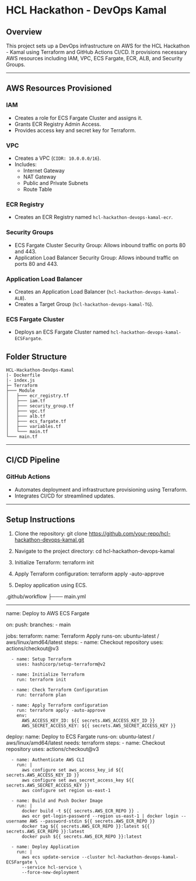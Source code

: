 
# HCL Hackathon - DevOps Kamal

## Overview
This project sets up a DevOps infrastructure on AWS for the HCL Hackathon - Kamal using Terraform and GitHub Actions CI/CD. It provisions necessary AWS resources including IAM, VPC, ECS Fargate, ECR, ALB, and Security Groups.

---

## AWS Resources Provisioned
### IAM
- Creates a role for ECS Fargate Cluster and assigns it.
- Grants ECR Registry Admin Access.
- Provides access key and secret key for Terraform.

### VPC
- Creates a VPC (`CIDR: 10.0.0.0/16`).
- Includes:
  - Internet Gateway
  - NAT Gateway
  - Public and Private Subnets
  - Route Table

### ECR Registry
- Creates an ECR Registry named `hcl-hackathon-devops-kamal-ecr`.

### Security Groups
- ECS Fargate Cluster Security Group: Allows inbound traffic on ports 80 and 443.
- Application Load Balancer Security Group: Allows inbound traffic on ports 80 and 443.

### Application Load Balancer
- Creates an Application Load Balancer (`hcl-hackathon-devops-kamal-ALB`).
- Creates a Target Group (`hcl-hackathon-devops-kamal-TG`).

### ECS Fargate Cluster
- Deploys an ECS Fargate Cluster named `hcl-hackathon-devops-kamal-ECSFargate`.


## Folder Structure
```
HCL-Hackathon-DevOps-Kamal
|- Dockerfile
|- index.js
├─ Terraform
├─── Module
│   ├─── ecr_registry.tf
│   ├─── iam.tf
│   ├─── security_group.tf
│   ├─── vpc.tf
│   ├─── alb.tf
│   ├─── ecs_fargate.tf
│   ├─── variables.tf
│   └─── main.tf
└─── main.tf
```

---

## CI/CD Pipeline
### GitHub Actions
- Automates deployment and infrastructure provisioning using Terraform.
- Integrates CI/CD for streamlined updates.

---

## Setup Instructions
1. Clone the repository:
   git clone https://github.com/your-repo/hcl-hackathon-devops-kamal.git

2. Navigate to the project directory:
   cd hcl-hackathon-devops-kamal

3. Initialize Terraform:
   terraform init
 
4. Apply Terraform configuration:
   terraform apply -auto-approve

5. Deploy application using ECS.


.github/workflow
├─── main.yml

-----
name: Deploy to AWS ECS Fargate

on:
  push:
    branches:
      - main

jobs:
  terraform:
    name: Terraform Apply
    runs-on: ubuntu-latest / aws/linux/amd64/latest
    steps:
      - name: Checkout repository
        uses: actions/checkout@v3

      - name: Setup Terraform
        uses: hashicorp/setup-terraform@v2

      - name: Initialize Terraform
        run: terraform init

      - name: Check Terraform Configuration
        run: terraform plan

      - name: Apply Terraform configuration
        run: terraform apply -auto-approve
        env:
          AWS_ACCESS_KEY_ID: ${{ secrets.AWS_ACCESS_KEY_ID }}
          AWS_SECRET_ACCESS_KEY: ${{ secrets.AWS_SECRET_ACCESS_KEY }}

  deploy:
    name: Deploy to ECS Fargate
    runs-on: ubuntu-latest / aws/linux/amd64/latest
    needs: terraform
    steps:
      - name: Checkout repository
        uses: actions/checkout@v3

      - name: Authenticate AWS CLI
        run: |
          aws configure set aws_access_key_id ${{ secrets.AWS_ACCESS_KEY_ID }}
          aws configure set aws_secret_access_key ${{ secrets.AWS_SECRET_ACCESS_KEY }}
          aws configure set region us-east-1

      - name: Build and Push Docker Image
        run: |
          docker build -t ${{ secrets.AWS_ECR_REPO }} .
          aws ecr get-login-password --region us-east-1 | docker login --username AWS --password-stdin ${{ secrets.AWS_ECR_REPO }}
          docker tag ${{ secrets.AWS_ECR_REPO }}:latest ${{ secrets.AWS_ECR_REPO }}:latest
          docker push ${{ secrets.AWS_ECR_REPO }}:latest

      - name: Deploy Application
        run: |
          aws ecs update-service --cluster hcl-hackathon-devops-kamal-ECSFargate \
          --service hcl-service \
          --force-new-deployment
